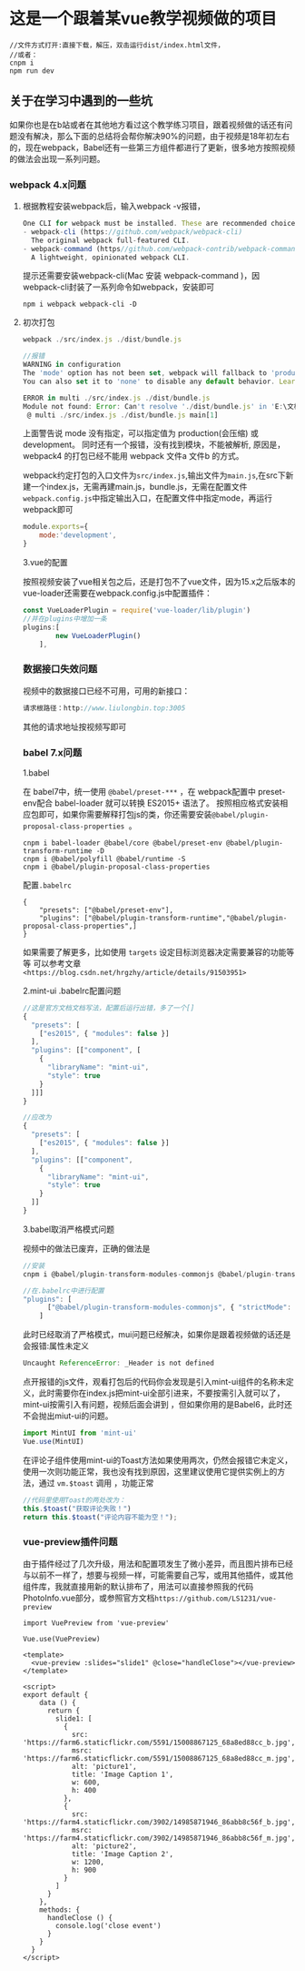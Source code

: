 # 这是一个跟着某vue教学视频做的项目

```shell
//文件方式打开:直接下载，解压，双击运行dist/index.html文件，
//或者：
cnpm i
npm run dev
```

## 关于在学习中遇到的一些坑

如果你也是在b站或者在其他地方看过这个教学练习项目，跟着视频做的话还有问题没有解决，那么下面的总结将会帮你解决90%的问题，由于视频是18年初左右的，现在webpack，Babel还有一些第三方组件都进行了更新，很多地方按照视频的做法会出现一系列问题。

### webpack 4.x问题

1. 根据教程安装webpack后，输入webpack -v报错，

   ```javascript
   One CLI for webpack must be installed. These are recommended choices, delivered as separate packages：
   - webpack-cli (https://github.com/webpack/webpack-cli)
     The original webpack full-featured CLI.
   - webpack-command (https//github.com/webpack-contrib/webpack-command)
     A lightweight, opinionated webpack CLI.
   ```

   提示还需要安装webpack-cli(Mac 安装 webpack-command )，因webpack-cli封装了一系列命令如webpack，安装即可

   ```shell
   npm i webpack webpack-cli -D
   ```

2. 初次打包

   ```javascript
   webpack ./src/index.js ./dist/bundle.js
   ```

   ```javascript
   //报错
   WARNING in configuration
   The 'mode' option has not been set, webpack will fallback to 'production' for this value. Set 'mode' option to 'development' or 'production' to enable defaults for each environment.
   You can also set it to 'none' to disable any default behavior. Learn more: https://webpack.js.org/concepts/mode/
   
   ERROR in multi ./src/index.js ./dist/bundle.js
   Module not found: Error: Can't resolve './dist/bundle.js' in 'E:\文档\webproject\homework\webpack'
    @ multi ./src/index.js ./dist/bundle.js main[1]
   ```

   上面警告说 mode 没有指定，可以指定值为 production(会压缩) 或 development。 同时还有一个报错，没有找到模块，不能被解析,  原因是，webpack4 的打包已经不能用 webpack 文件a 文件b 的方式。 

   webpack约定打包的入口文件为`src/index.js`,输出文件为`main.js`,在src下新建一个index.js，无需再建main.js，bundle.js，无需在配置文件`webpack.config.js`中指定输出入口，在配置文件中指定mode，再运行webpack即可

   ```javascript
   module.exports={
       mode:'development',
   }
   ```

   3.vue的配置

   按照视频安装了vue相关包之后，还是打包不了vue文件，因为15.x之后版本的vue-loader还需要在webpack.config.js中配置插件：

   ```javascript
   const VueLoaderPlugin = require('vue-loader/lib/plugin')
   //并在plugins中增加一条
   plugins:[
           new VueLoaderPlugin()
       ],
   ```

    ### 数据接口失效问题

   视频中的数据接口已经不可用，可用的新接口：

   ```javascript
   请求根路径：http://www.liulongbin.top:3005
   ```

   其他的请求地址按视频写即可

   ### babel 7.x问题

   

   1.babel

   在 babel7中，统一使用 `@babel/preset-***` ，在 webpack配置中 preset-env配合 babel-loader 就可以转换 ES2015+ 语法了。 按照相应格式安装相应包即可，如果你需要解释打包js的类，你还需要安装`@babel/plugin-proposal-class-properties `。

   ```shell
   cnpm i babel-loader @babel/core @babel/preset-env @babel/plugin-transform-runtime -D
   cnpm i @babel/polyfill @babel/runtime -S
   cnpm i @babel/plugin-proposal-class-properties
   ```

   配置`.babelrc`

   ```
   {
       "presets": ["@babel/preset-env"],
       "plugins": ["@babel/plugin-transform-runtime","@babel/plugin-proposal-class-properties",]
   }
   ```

   如果需要了解更多，比如使用 `targets` 设定目标浏览器决定需要兼容的功能等等 可以参考文章`<https://blog.csdn.net/hrgzhy/article/details/91503951> `

   2.mint-ui .babelrc配置问题

   ```javascript
   //这是官方文档文档写法，配置后运行出错，多了一个[]
   {
     "presets": [
       ["es2015", { "modules": false }]
     ],
     "plugins": [["component", [
       {
         "libraryName": "mint-ui",
         "style": true
       }
     ]]]
   }
   
   //应改为
   {
     "presets": [
       ["es2015", { "modules": false }]
     ],
     "plugins": [["component", 
       {
         "libraryName": "mint-ui",
         "style": true
       }
     ]]
   }
   ```

   3.babel取消严格模式问题

   视频中的做法已废弃，正确的做法是

   ```javascript
   //安装
   cnpm i @babel/plugin-transform-modules-commonjs @babel/plugin-transform-strict-mode -D
   ```

   ```javascript
   //在.babelrc中进行配置
   "plugins": [
         ["@babel/plugin-transform-modules-commonjs", { "strictMode": false }]
       ]
   ```

   此时已经取消了严格模式，mui问题已经解决，如果你是跟着视频做的话还是会报错:属性未定义

   ```javascript
   Uncaught ReferenceError: _Header is not defined 
   ```

   点开报错的js文件，观看打包后的代码你会发现是引入mint-ui组件的名称未定义，此时需要你在index.js把mint-ui全部引进来，不要按需引入就可以了，mint-ui按需引入有问题，视频后面会讲到 ，但如果你用的是Babel6，此时还不会抛出miut-ui的问题。

   ```javascript
   import MintUI from 'mint-ui'
   Vue.use(MintUI)
   ```

   在评论子组件使用mint-ui的Toast方法如果使用两次，仍然会报错它未定义，使用一次则功能正常，我也没有找到原因，这里建议使用它提供实例上的方法，通过 `vm.$toast` 调用 ，功能正常

   ```javascript
   //代码里使用Toast的两处改为：
   this.$toast("获取评论失败！")
   return this.$toast("评论内容不能为空！");
   ```

   

   ### vue-preview插件问题

   由于插件经过了几次升级，用法和配置项发生了微小差异，而且图片排布已经与以前不一样了，想要与视频一样，可能需要自己写，或用其他插件，或其他组件库，我就直接用新的默认排布了，用法可以直接参照我的代码PhotoInfo.vue部分，或参照官方文档`https://github.com/LS1231/vue-preview`

   ```
   import VuePreview from 'vue-preview'
   
   Vue.use(VuePreview)
   
   <template>
     <vue-preview :slides="slide1" @close="handleClose"></vue-preview>
   </template>
   
   <script>
   export default {
       data () {
         return {
           slide1: [
             {
               src: 'https://farm6.staticflickr.com/5591/15008867125_68a8ed88cc_b.jpg',
               msrc: 'https://farm6.staticflickr.com/5591/15008867125_68a8ed88cc_m.jpg',
               alt: 'picture1',
               title: 'Image Caption 1',
               w: 600,
               h: 400
             },
             {
               src: 'https://farm4.staticflickr.com/3902/14985871946_86abb8c56f_b.jpg',
               msrc: 'https://farm4.staticflickr.com/3902/14985871946_86abb8c56f_m.jpg',
               alt: 'picture2',
               title: 'Image Caption 2',
               w: 1200,
               h: 900
             }
           ]
         }
       },
       methods: {
         handleClose () {
           console.log('close event')
         }
       }
     }
   </script>
   ```